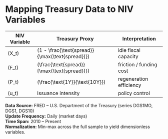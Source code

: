 # Mapping Treasury Data to NIV Variables

| NIV Variable | Treasury Proxy | Interpretation |
|---------------|----------------|----------------|
| \(X_t\) | \(1 - \frac{\text{spread}}{\max(\text{spread})}\) | idle fiscal capacity |
| \(F_t\) | \(\frac{\text{spread}}{\max(\text{spread})}\) | friction / funding cost |
| \(P_t\) | \(\frac{\text{1Y}}{\text{10Y}}\) | regeneration efficiency |
| \(u_t\) | Issuance intensity | policy control |

**Data Source:** FRED – U.S. Department of the Treasury (series DGS1MO, DGS1, DGS10)  
**Update Frequency:** Daily (market days)  
**Time Span:** 2010 – Present  
**Normalization:** Min–max across the full sample to yield dimensionless variables.

